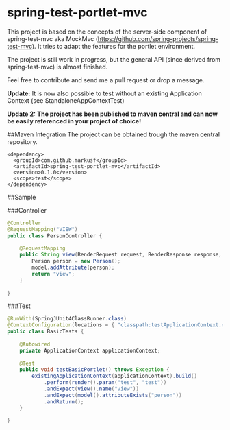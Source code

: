 spring-test-portlet-mvc
=======================
This project is based on the concepts of the server-side component of spring-test-mvc aka MockMvc (https://github.com/spring-projects/spring-test-mvc). It tries to adapt the features for the portlet environment.

The project is still work in progress, but the general API (since derived from spring-test-mvc) is almost finished.

Feel free to contribute and send me a pull request or drop a message.

**Update:**
It is now also possible to test without an existing Application Context (see StandaloneAppContextTest)

**Update 2:**
**The project has been published to maven central and can now be easily referenced in your project of choice!**

##Maven Integration
The project can be obtained trough the maven central repository.
```
<dependency>
  <groupId>com.github.markusf</groupId>
  <artifactId>spring-test-portlet-mvc</artifactId>
  <version>0.1.0</version>
  <scope>test</scope>
</dependency>
```
##Sample

###Controller
```java
@Controller
@RequestMapping("VIEW") 
public class PersonController {
	
	@RequestMapping
	public String view(RenderRequest request, RenderResponse response, Model model) {
		Person person = new Person();
		model.addAttribute(person);
		return "view";
	}
	
}
```

###Test
```java
@RunWith(SpringJUnit4ClassRunner.class)
@ContextConfiguration(locations = { "classpath:testApplicationContext.xml"})	
public class BasicTests {
	
	@Autowired
	private ApplicationContext applicationContext;
	
	@Test
	public void testBasicPortlet() throws Exception {
		existingApplicationContext(applicationContext).build()
			.perform(render().param("test", "test"))
			.andExpect(view().name("view"))
			.andExpect(model().attributeExists("person"))
			.andReturn();
	}
	
}
```
